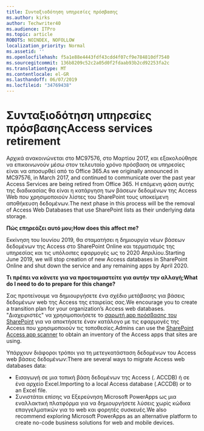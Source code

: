 ```yaml
---
title: Συνταξιοδότηση υπηρεσίες πρόσβασης
ms.author: kirks
author: Techwriter40
ms.audience: ITPro
ms.topic: article
ROBOTS: NOINDEX, NOFOLLOW
localization_priority: Normal
ms.assetid: ''
ms.openlocfilehash: f5a1e88e4443fdf43cdd4f07cf9e784810df7540
ms.sourcegitcommit: 136b8209c52c2a05d0f2fdaab93b2cd92253fa2c
ms.translationtype: MT
ms.contentlocale: el-GR
ms.lasthandoff: 06/07/2019
ms.locfileid: "34769438"
---
```

# <a name="access-services-retirement"></a><span data-ttu-id="0b948-102">Συνταξιοδότηση υπηρεσίες πρόσβασης</span><span class="sxs-lookup"><span data-stu-id="0b948-102">Access services retirement</span></span>

<span data-ttu-id="0b948-103">Αρχικά ανακοινώνεται στο MC97576, στο Μαρτίου 2017, και εξακολούθησε να επικοινωνούν μέσω στον τελευταίο χρόνο πρόσβαση σε υπηρεσίες είναι να αποσυρθεί από το Office 365.</span><span class="sxs-lookup"><span data-stu-id="0b948-103">As we originally announced in MC97576, in March 2017, and continued to communicate over the past year Access Services are being retired from Office 365.</span></span> <span data-ttu-id="0b948-104">Η επόμενη φάση αυτής της διαδικασίας θα είναι η κατάργηση των βάσεων δεδομένων της Access Web που χρησιμοποιούν λίστες του SharePoint τους υποκείμενη αποθήκευση δεδομένων.</span><span class="sxs-lookup"><span data-stu-id="0b948-104">The next phase in this process will be the removal of Access Web Databases that use SharePoint lists as their underlying data storage.</span></span>

<span data-ttu-id="0b948-105">**Πώς επηρεάζει αυτό μου;**</span><span class="sxs-lookup"><span data-stu-id="0b948-105">**How does this affect me?**</span></span>

<span data-ttu-id="0b948-106">Εκκίνηση του Ιουνίου 2019, θα σταματήσει η δημιουργία νέων βάσεων δεδομένων της Access στο SharePoint Online και τερματισμός της υπηρεσίας και τις υπόλοιπες εφαρμογές ως το 2020 Απριλίου.</span><span class="sxs-lookup"><span data-stu-id="0b948-106">Starting June 2019, we will stop creation of new Access databases in SharePoint Online and shut down the service and any remaining apps by April 2020.</span></span>

<span data-ttu-id="0b948-107">**Τι πρέπει να κάνετε για να προετοιμαστείτε για αυτήν την αλλαγή;**</span><span class="sxs-lookup"><span data-stu-id="0b948-107">**What do I need to do to prepare for this change?**</span></span>

<span data-ttu-id="0b948-108">Σας προτείνουμε να δημιουργήσετε ένα σχέδιο μετάβασης για βάσεις δεδομένων web της Access της εταιρείας σας.</span><span class="sxs-lookup"><span data-stu-id="0b948-108">We encourage you to create a transition plan for your organization’s Access web databases.</span></span> <span data-ttu-id="0b948-109">"Διαχειριστές" να χρησιμοποιήσετε το [σαρωτή app πρόσβασης του SharePoint](https://github.com/SharePoint/PnP-Tools/tree/master/Solutions/SharePoint.AccessApp.Scanner) για να αποκτήσετε έναν κατάλογο με τις εφαρμογές της Access που χρησιμοποιούν τις τοποθεσίες.</span><span class="sxs-lookup"><span data-stu-id="0b948-109">Admins can use the [SharePoint Access app scanner](https://github.com/SharePoint/PnP-Tools/tree/master/Solutions/SharePoint.AccessApp.Scanner) to obtain an inventory of the Access apps that sites are using.</span></span> 

<span data-ttu-id="0b948-110">Υπάρχουν διάφοροι τρόποι για τη μετεγκατάσταση δεδομένων του Access web βάσεις δεδομένων:</span><span class="sxs-lookup"><span data-stu-id="0b948-110">There are several ways to migrate Access web databases data:</span></span>

- <span data-ttu-id="0b948-111">Εισαγωγή σε μια τοπική βάση δεδομένων της Access (. ACCDB) ή σε ένα αρχείο Excel.</span><span class="sxs-lookup"><span data-stu-id="0b948-111">Importing to a local Access database (.ACCDB) or to an Excel file.</span></span>
- <span data-ttu-id="0b948-112">Συνιστάται επίσης να Εξερεύνηση Microsoft PowerApps ως μια εναλλακτική πλατφόρμα για να δημιουργήσετε λύσεις χωρίς κώδικα επαγγελματικών για το web και φορητές συσκευές.</span><span class="sxs-lookup"><span data-stu-id="0b948-112">We also recommend exploring Microsoft PowerApps as an alternative platform to create no-code business solutions for web and mobile devices.</span></span>